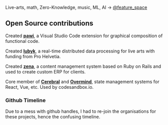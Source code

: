 Live-arts, math, Zero-Knowledge, music, ML, AI -> [@feature_space](https://twitter.com/feature_space)

## Open Source contributions

Created **[pawi](https://github.com/pawijs/pawi)**, a Visual Studio Code extension for graphical composition of functional code.

Created **[lubyk](https://github.com/lubyk)**, a real-time distributed data processing for live arts with funding from Pro Helvetia.

Created **[zena](https://github.com/zena)**, a content management system based on Ruby on Rails and used to create custom ERP for clients.

Core member of **[Cerebral](https://github.com/cerebral/cerebral/commits/next/?author=gaspard)** and **[Overmind](https://github.com/cerebral/overmind/commits/next/?author=gaspard)**, state management systems for React, Vue, etc. Used by codesandbox.io.

### Github Timeline

Due to a mess with github handles, I had to re-join the organisations for these projects, hence the confusing timeline.
